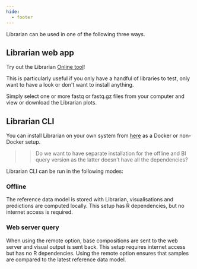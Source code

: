 ```yaml
---
hide:
  - footer
---
```


Librarian can be used in one of the following three ways.

## Librarian web app

Try out the Librarian [Online tool](https://www.bioinformatics.babraham.ac.uk/librarian/)!

This is particularly useful if you only have a handful of libraries to test, only want to have a look or don't want to install anything. 

Simply select one or more fastq or fastq.gz files from your computer and view or download the Librarian plots. 

## Librarian CLI

You can install Librarian on your own system from [here](https://github.com/DesmondWillowbrook/Librarian/tree/master/server) as a Docker or non-Docker setup.

>> Do we want to have separate installation for the offline and BI query version as the latter doesn't have all the dependencies?

Librarian CLI can be run in the following modes:

### Offline 
The reference data model is stored with Librarian, visualisations and predictions are computed locally. This setup has R dependencies, but no internet access is required.

### Web server query 
When using the remote option, base compositions are sent to the web server and visual output is sent back. This setup requires internet access but has no R dependencies. Using the remote option ensures that samples are compared to the latest reference data model.
